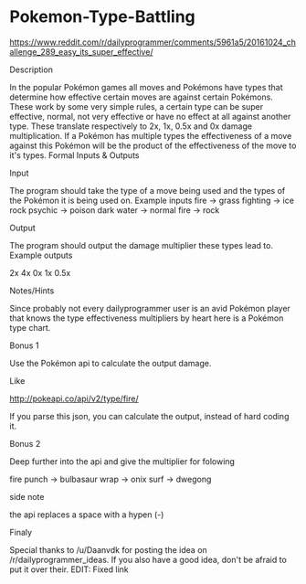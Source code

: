 # Pokemon-Type-Battling

https://www.reddit.com/r/dailyprogrammer/comments/5961a5/20161024_challenge_289_easy_its_super_effective/

Description

In the popular Pokémon games all moves and Pokémons have types that determine how effective certain moves are against certain Pokémons.
These work by some very simple rules, a certain type can be super effective, normal, not very effective or have no effect at all against another type. These translate respectively to 2x, 1x, 0.5x and 0x damage multiplication. If a Pokémon has multiple types the effectiveness of a move against this Pokémon will be the product of the effectiveness of the move to it's types.
Formal Inputs & Outputs

Input

The program should take the type of a move being used and the types of the Pokémon it is being used on.
Example inputs
 fire -> grass
 fighting -> ice rock
 psychic -> poison dark
 water -> normal
 fire -> rock
 
Output

The program should output the damage multiplier these types lead to.
Example outputs

2x
4x
0x
1x
0.5x

Notes/Hints

Since probably not every dailyprogrammer user is an avid Pokémon player that knows the type effectiveness multipliers by heart here is a Pokémon type chart.


Bonus 1

Use the Pokémon api to calculate the output damage.

Like

http://pokeapi.co/api/v2/type/fire/
    
If you parse this json, you can calculate the output, instead of hard coding it.

Bonus 2

Deep further into the api and give the multiplier for folowing

fire punch -> bulbasaur
wrap -> onix
surf -> dwegong

side note

the api replaces a space with a hypen (-)

Finaly

Special thanks to /u/Daanvdk  for posting the idea on /r/dailyprogrammer_ideas.
If you also have a good idea, don't be afraid to put it over their.
EDIT: Fixed link
